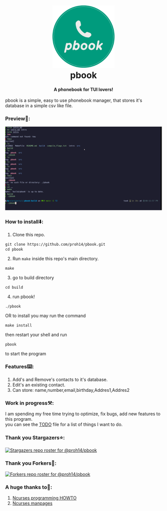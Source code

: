 <h1 align="center">
  <br>
  <img src="./images/logo.png" alt="pbook logo" width="200">
  <br>
  pbook
  <br>
</h1>
<h4 align="center">A phonebook for TUI lovers! </h4>

<p>
pbook is a simple, easy to use phonebook manager,
that stores it's database in a simple csv like file.
</p>

### Preview🙉:
![preview](./images/preview.gif)

### How to install⬇️:
1. Clone this repo.
```shell
git clone https://github.com/proh14/pbook.git
cd pbook
```
2. Run `make` inside this repo's main directory.
```shell
make
```

3. go to build directory
```shell
cd build
```
4. run pbook!
```shell
./pbook
```

OR to install you may run the command
```shell
make install
```
then restart your shell and run
```shell
pbook
``` 
to start the program

### Features⌨️:
1. Add's and Remove's contacts to it's database.
2. Edit's an existing contact.
3. Can store: name,number,email,birthday,Addres1,Addres2

### Work in progress⚒️:
I am spending my free time trying to optimize, fix bugs, add new features to this program.<br>
you can see the [TODO](./TODO.md) file for a list of things I want to do.

### Thank you Stargazers⭐:
[![Stargazers repo roster for @proh14/pbook](http://reporoster.com/stars/proh14/pbook)](https://github.com/proh14/ptext/stargazers)

### Thank you Forkers🍴:
[![Forkers repo roster for @proh14/pbook](http://reporoster.com/forks/proh14/pbook)](https://github.com/proh14/pbook/network/members)

### A huge thanks to🙏:
1. [Ncurses programming HOWTO](https://tldp.org/HOWTO/NCURSES-Programming-HOWTO/)
2. [Ncurses manpages](https://linux.die.net/man/3/ncurses)
